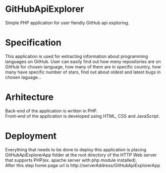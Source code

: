 # GitHubApiExplorer
Simple PHP application for user fiendly GitHub api exploring.

# Specification
This application is used for extracting information about programming languages on GitHub.
User can easily find out how meny repositories are on GitHub for chosen language, how many of them
are in specific country, how many have specific number of stars, find out about oldest and latest bugs
in chosen laguage...

# Arhitecture
Back-end of the application is written in PHP.<br>Front-end of the application is developed using HTML, CSS and JavaScript.

# Deployment
Everything that needs to be done to deploy this application is placing GitHubApiExplorerApp folder at the 
root directory of the HTTP Web server that supports PHP(ex. apache server with php module installed).<br>After this step home page url is http://serverAddress/GitHubApiExplorerApp 